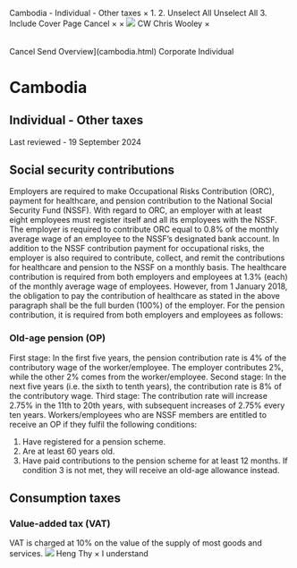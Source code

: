 Cambodia - Individual - Other taxes
×
1.
2.
Unselect All
Unselect All
3.
Include Cover Page
Cancel
×
×
![](-/media/world-wide-tax-summaries/attachments/global---chris-wooley.ashx%3Frev=ac5e5f3223b34096b1afc2a6009c7320&revision=ac5e5f32-23b3-4096-b1af-c2a6009c7320&hash=859B7ADC84DC2CBEC9760E9E6EE7DE6D0A8BFCDF)
CW
Chris Wooley
×
######
Cancel
Send
Overview](cambodia.html)
Corporate
Individual
# Cambodia
## Individual - Other taxes
Last reviewed - 19 September 2024
## Social security contributions
Employers are required to make Occupational Risks Contribution (ORC), payment for healthcare, and pension contribution to the National Social Security Fund (NSSF).
With regard to ORC, an employer with at least eight employees must register itself and all its employees with the NSSF. The employer is required to contribute ORC equal to 0.8% of the monthly average wage of an employee to the NSSF’s designated bank account.
In addition to the NSSF contribution payment for occupational risks, the employer is also required to contribute, collect, and remit the contributions for healthcare and pension to the NSSF on a monthly basis. The healthcare contribution is required from both employers and employees at 1.3% (each) of the monthly average wage of employees. However, from 1 January 2018, the obligation to pay the contribution of healthcare as stated in the above paragraph shall be the full burden (100%) of the employer.
For the pension contribution, it is required from both employers and employees as follows:
### Old-age pension (OP)
First stage: In the first five years, the pension contribution rate is 4% of the contributory wage of the worker/employee. The employer contributes 2%, while the other 2% comes from the worker/employee.
Second stage: In the next five years (i.e. the sixth to tenth years), the contribution rate is 8% of the contributory wage.
Third stage: The contribution rate will increase 2.75% in the 11th to 20th years, with subsequent increases of 2.75% every ten years.
Workers/employees who are NSSF members are entitled to receive an OP if they fulfil the following conditions:
1. Have registered for a pension scheme.
2. Are at least 60 years old.
3. Have paid contributions to the pension scheme for at least 12 months.
If condition 3 is not met, they will receive an old-age allowance instead.
## Consumption taxes
### Value-added tax (VAT)
VAT is charged at 10% on the value of the supply of most goods and services.
![](-/media/world-wide-tax-summaries/attachments/cambodia---heng_thy.ashx%3Frev=af9606be6c9d439d8cc7f70831fef34d&revision=af9606be-6c9d-439d-8cc7-f70831fef34d&hash=E0EB24E733F40ED0D469374FEE4767E95403E368)
Heng Thy
×
I understand